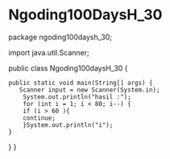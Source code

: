 # Ngoding100DaysH_30
package ngoding100daysh_30;

import java.util.Scanner;


public class Ngoding100daysH_30 {

    
    public static void main(String[] args) {
       Scanner input = new Scanner(System.in);
        System.out.println("hasil :");
        for (int i = 1; i < 80; i--) {
        if (i > 60 ){ 
        continue;
        }System.out.println("i");
    }
    
}
    }

